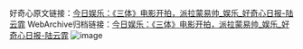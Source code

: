 好奇心原文链接：[今日娱乐：《三体》电影开拍，派拉蒙易帅_娱乐_好奇心日报-陆云霏](https://www.qdaily.com/articles/7557.html)
WebArchive归档链接：[今日娱乐：《三体》电影开拍，派拉蒙易帅_娱乐_好奇心日报-陆云霏](http://web.archive.org/web/20190623172429/https://www.qdaily.com/articles/7557.html)
![image](http://ww3.sinaimg.cn/large/007d5XDply1g3wjk9ktrij30u03t27wh)